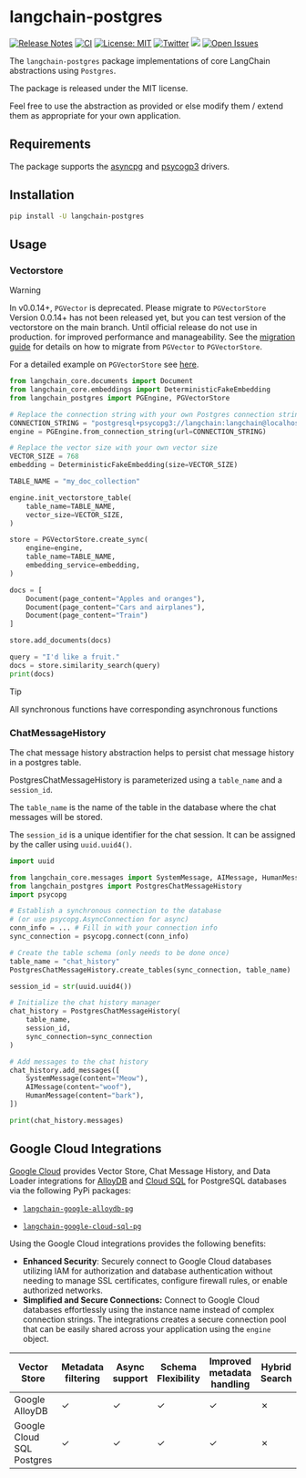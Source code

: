 # langchain-postgres

[![Release Notes](https://img.shields.io/github/release/langchain-ai/langchain-postgres)](https://github.com/langchain-ai/langchain-postgres/releases)
[![CI](https://github.com/langchain-ai/langchain-postgres/actions/workflows/ci.yml/badge.svg)](https://github.com/langchain-ai/langchain-postgres/actions/workflows/ci.yml)
[![License: MIT](https://img.shields.io/badge/License-MIT-yellow.svg)](https://opensource.org/licenses/MIT)
[![Twitter](https://img.shields.io/twitter/url/https/twitter.com/langchainai.svg?style=social&label=Follow%20%40LangChainAI)](https://twitter.com/langchainai)
[![](https://dcbadge.vercel.app/api/server/6adMQxSpJS?compact=true&style=flat)](https://discord.gg/6adMQxSpJS)
[![Open Issues](https://img.shields.io/github/issues-raw/langchain-ai/langchain-postgres)](https://github.com/langchain-ai/langchain-postgres/issues)

The `langchain-postgres` package implementations of core LangChain abstractions using `Postgres`.

The package is released under the MIT license.

Feel free to use the abstraction as provided or else modify them / extend them as appropriate for your own application.

## Requirements

The package supports the [asyncpg](https://github.com/MagicStack/asyncpg) and [psycogp3](https://www.psycopg.org/psycopg3/) drivers.

## Installation

```bash
pip install -U langchain-postgres
```

## Usage

### Vectorstore

> [!WARNING]
> In v0.0.14+, `PGVector` is deprecated. Please migrate to `PGVectorStore`
> Version 0.0.14+ has not been released yet, but you can test version of the vectorstore on the main branch. Until official release do not use in production.
> for improved performance and manageability.
> See the [migration guide](https://github.com/langchain-ai/langchain-postgres/blob/main/examples/migrate_pgvector_to_pgvectorstore.md) for details on how to migrate from `PGVector` to `PGVectorStore`.

For a detailed example on `PGVectorStore` see [here](https://github.com/langchain-ai/langchain-postgres/blob/main/examples/pg_vectorstore.ipynb).

```python
from langchain_core.documents import Document
from langchain_core.embeddings import DeterministicFakeEmbedding
from langchain_postgres import PGEngine, PGVectorStore

# Replace the connection string with your own Postgres connection string
CONNECTION_STRING = "postgresql+psycopg3://langchain:langchain@localhost:6024/langchain"
engine = PGEngine.from_connection_string(url=CONNECTION_STRING)

# Replace the vector size with your own vector size
VECTOR_SIZE = 768
embedding = DeterministicFakeEmbedding(size=VECTOR_SIZE)

TABLE_NAME = "my_doc_collection"

engine.init_vectorstore_table(
    table_name=TABLE_NAME,
    vector_size=VECTOR_SIZE,
)

store = PGVectorStore.create_sync(
    engine=engine,
    table_name=TABLE_NAME,
    embedding_service=embedding,
)

docs = [
    Document(page_content="Apples and oranges"),
    Document(page_content="Cars and airplanes"),
    Document(page_content="Train")
]

store.add_documents(docs)

query = "I'd like a fruit."
docs = store.similarity_search(query)
print(docs)
```

> [!TIP]
> All synchronous functions have corresponding asynchronous functions

### ChatMessageHistory

The chat message history abstraction helps to persist chat message history
in a postgres table.

PostgresChatMessageHistory is parameterized using a `table_name` and a `session_id`.

The `table_name` is the name of the table in the database where
the chat messages will be stored.

The `session_id` is a unique identifier for the chat session. It can be assigned
by the caller using `uuid.uuid4()`.

```python
import uuid

from langchain_core.messages import SystemMessage, AIMessage, HumanMessage
from langchain_postgres import PostgresChatMessageHistory
import psycopg

# Establish a synchronous connection to the database
# (or use psycopg.AsyncConnection for async)
conn_info = ... # Fill in with your connection info
sync_connection = psycopg.connect(conn_info)

# Create the table schema (only needs to be done once)
table_name = "chat_history"
PostgresChatMessageHistory.create_tables(sync_connection, table_name)

session_id = str(uuid.uuid4())

# Initialize the chat history manager
chat_history = PostgresChatMessageHistory(
    table_name,
    session_id,
    sync_connection=sync_connection
)

# Add messages to the chat history
chat_history.add_messages([
    SystemMessage(content="Meow"),
    AIMessage(content="woof"),
    HumanMessage(content="bark"),
])

print(chat_history.messages)
```

## Google Cloud Integrations

[Google Cloud](https://python.langchain.com/docs/integrations/providers/google/) provides Vector Store, Chat Message History, and Data Loader integrations for [AlloyDB](https://cloud.google.com/alloydb) and [Cloud SQL](https://cloud.google.com/sql) for PostgreSQL databases via the following PyPi packages:

* [`langchain-google-alloydb-pg`](https://github.com/googleapis/langchain-google-alloydb-pg-python)

* [`langchain-google-cloud-sql-pg`](https://github.com/googleapis/langchain-google-cloud-sql-pg-python)

Using the Google Cloud integrations provides the following benefits:

- **Enhanced Security**: Securely connect to Google Cloud databases utilizing IAM for authorization and database authentication without needing to manage SSL certificates, configure firewall rules, or enable authorized networks.
- **Simplified and Secure Connections:** Connect to Google Cloud databases effortlessly using the instance name instead of complex connection strings. The integrations creates a secure connection pool that can be easily shared across your application using the `engine` object.

| Vector Store             | Metadata filtering | Async support  | Schema Flexibility | Improved metadata handling | Hybrid Search |
|--------------------------|--------------------|----------------|--------------------|----------------------------|---------------|
| Google AlloyDB           |          ✓         |        ✓       |         ✓          |             ✓              |       ✗       |
| Google Cloud SQL Postgres|          ✓         |        ✓       |         ✓          |             ✓              |       ✗       |


